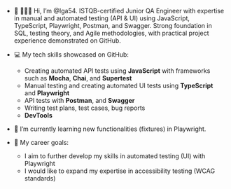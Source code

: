 - 👋 👩🏻‍💻 Hi, I’m @Iga54. ISTQB-certified Junior QA Engineer with expertise in manual and automated testing (API & UI) using JavaScript, TypeScript, Playwright, Postman, and Swagger. Strong foundation in SQL, testing theory, and Agile methodologies, with practical project experience demonstrated on GitHub.
  
- 💻 My tech skills showcased on GitHub:
    -  Creating automated API tests using **JavaScript** with frameworks such as **Mocha**, **Chai**, and **Supertest**
    -  Manual testing and creating automated UI tests using **TypeScript** and **Playwright**
    -  API tests with **Postman**, and **Swagger**
    -  Writing test plans, test cases, bug reports
    -  **DevTools**
  
      
- 🌱 I’m currently learning new functionalities (fixtures) in Playwright.
  
- 🧠 My career goals:
    - I aim to further develop my skills in automated testing (UI) with Playwright 
    - I would like to expand my expertise in accessibility testing (WCAG standards)



  
